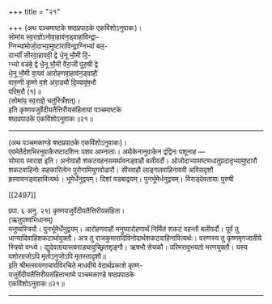 +++
title = "२१"

+++
(अथ पञ्चमाष्टके षष्ठप्रपाठके एकविंशोऽनुवाकः)।  
सोमा॑य स्व॒राज्ञे॑ऽनोवा॒हाव॑न॒ड्वाहा॑विन्द्रा॒-  
ग्निभ्या॑मोजो॒दाभ्या॒मुष्टा॑राविन्द्रा॒ग्निभ्यां॑ बल॒-  
दाभ्याँ॑ सीरवा॒हाववी॒ द्वे धे॒नू भौ॒मी दि॒-  
ग्भ्यो वड॑बे॒ द्वे धे॒नू भौ॒मी वै॑रा॒जी पु॑रु॒षी द्वे  
धे॒नू भौ॒मी वा॒यव॑ आरोहणवा॒हाव॑न॒ड्वाहौ॑  
वारु॒णी कृ॒ष्णे व॒शे अ॑रा॒ड्यौ॑ दि॒व्यावृ॑ष॒भौ  
प॑रिम॒रौ (१)॥  
(सोमा॑य॒ स्व॒राज्ञे॒ चतु॑स्त्रिँशत्)।  
इति कृष्णयजुर्वेदीयतैत्तिरीयसंहितायां पञ्चमाष्टके  
षष्ठप्रपाठके एकविंशोऽनुवाकः॥२१॥
___________
(अथ पञ्चमकाण्डे षष्ठप्रपाठके एकविंशोऽनुवाकः)।  
एवमेतैर्दशभिरनुवाकैरष्टादशिनः पशव आम्नाताः। अथैकेनानुवाकेन द्वंद्विनः पशूनाह —  
सोमाय स्वराज्ञ इति। अनोवाहौ शकटवहनसमर्थावनड्वाहौ बलीवर्दौ। ओजोदाभ्यामष्टमधातुप्रदातृभ्यामुष्टारौ शकटवाहिनोः सहकारित्वेन पुरोगामियुगवोढारौ। सीरवाहौ लाङ्गलवाहिनाववी अविसदृशौ ह्रस्वावनड्वाहावित्यर्थः। भूमेर्धेनुद्वयम्। दिशां वडबाद्वयम्। पुनर्भूमेर्धनुद्वयम्। विराड्देवतायाः पुरुषी

[[2497]]

प्रपा. ६ अनु. २१) कृष्णयजुर्वेदीयतैत्तिरीयसंहिता।  
(ऋतुपश्वभिधानम्)  
मनुष्यस्त्रियौ। पुनर्भूमेर्धेनुद्वयम्। आरोहणवाहौ मनुष्यारोहणार्थं निर्मितं शकटं वहन्तौ बलीवर्दौ। पूर्वं तु धान्यादिवाहिशकटार्थावुक्तौ। अत्र तु राजकुमारादिविनोदार्थशकटवाहिनावित्यर्थः। वरुणस्य तु कृष्णमृगजातीये स्त्रियो वन्ध्ये। द्युदेवतायास्त्वराड्यावुच्छ्रितशृङ्गौ। ऋषभौ सेचकौ। परिमरावुभयतो मरणयुक्तौ। यस्य पशोरग्रजोऽपि मृतोऽनुजोऽपि मृतस्तादृशौ॥  
इति श्रीमत्सायणाचार्यविरचिते माधवीये वेदार्थप्रकाशे कृष्ण-  
यजुर्वेदीयतैत्तिरीयसंहिताभाष्ये पञ्चमकाण्डे षष्ठप्रपाठके  
एकविंशोऽनुवाकः॥२१॥
___________
